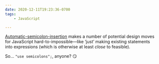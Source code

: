 ```yaml
---
date: 2020-12-11T19:23:36-0700
tags:
    - JavaScript

---
```


[Automatic-semicolon-insertion][asi] makes a number of potential design moves for JavaScript hard-to-impossible—like ‘just’ making existing statements into expressions (which is otherwise at least *close* to feasible).

So… `"use semicolons";`, anyone? 😏

[asi]: https://2ality.com/2011/05/semicolon-insertion.html
